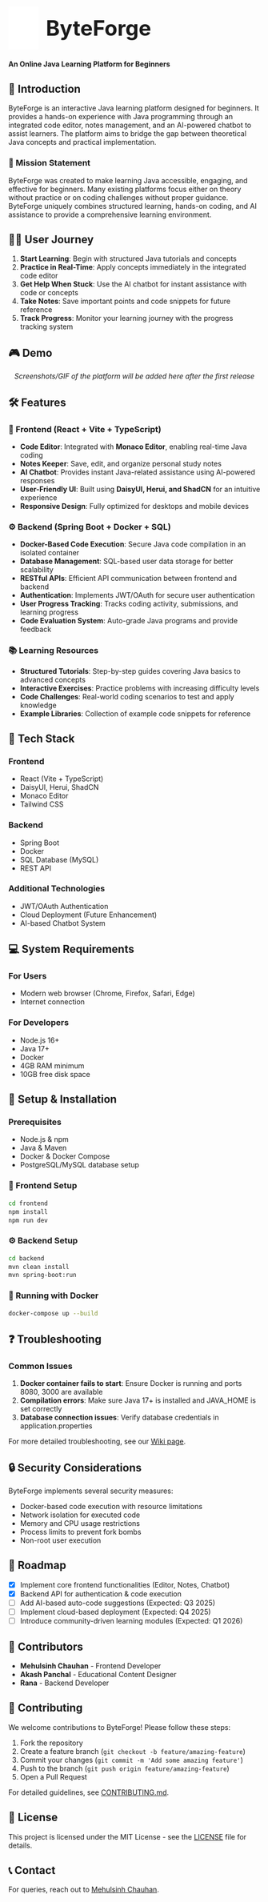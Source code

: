 ## <p align="left"><img src="byteforge-frontend/src/assets/logos/logo-light.svg" alt="ByteForge Logo" width="60" style="vertical-align: middle;">&nbsp; &nbsp;<b style="font-size: 2em; vertical-align: middle;">ByteForge</b></p>

<!-- # ByteForge -->

**An Online Java Learning Platform for Beginners**

## 🚀 Introduction

ByteForge is an interactive Java learning platform designed for beginners. It provides a hands-on experience with Java programming through an integrated code editor, notes management, and an AI-powered chatbot to assist learners. The platform aims to bridge the gap between theoretical Java concepts and practical implementation.

### 🌟 Mission Statement

ByteForge was created to make learning Java accessible, engaging, and effective for beginners. Many existing platforms focus either on theory without practice or on coding challenges without proper guidance. ByteForge uniquely combines structured learning, hands-on coding, and AI assistance to provide a comprehensive learning environment.

## 👨‍💻 User Journey

1. **Start Learning**: Begin with structured Java tutorials and concepts
2. **Practice in Real-Time**: Apply concepts immediately in the integrated code editor
3. **Get Help When Stuck**: Use the AI chatbot for instant assistance with code or concepts
4. **Take Notes**: Save important points and code snippets for future reference
5. **Track Progress**: Monitor your learning journey with the progress tracking system

## 🎮 Demo

<p align="center">
  <i>Screenshots/GIF of the platform will be added here after the first release</i>
</p>

## 🛠 Features

### 🎯 Frontend (React + Vite + TypeScript)

- **Code Editor**: Integrated with **Monaco Editor**, enabling real-time Java coding
- **Notes Keeper**: Save, edit, and organize personal study notes
- **AI Chatbot**: Provides instant Java-related assistance using AI-powered responses
- **User-Friendly UI**: Built using **DaisyUI, Herui, and ShadCN** for an intuitive experience
- **Responsive Design**: Fully optimized for desktops and mobile devices

### ⚙️ Backend (Spring Boot + Docker + SQL)

- **Docker-Based Code Execution**: Secure Java code compilation in an isolated container
- **Database Management**: SQL-based user data storage for better scalability
- **RESTful APIs**: Efficient API communication between frontend and backend
- **Authentication**: Implements JWT/OAuth for secure user authentication
- **User Progress Tracking**: Tracks coding activity, submissions, and learning progress
- **Code Evaluation System**: Auto-grade Java programs and provide feedback

### 📚 Learning Resources

- **Structured Tutorials**: Step-by-step guides covering Java basics to advanced concepts
- **Interactive Exercises**: Practice problems with increasing difficulty levels
- **Code Challenges**: Real-world coding scenarios to test and apply knowledge
- **Example Libraries**: Collection of example code snippets for reference

## 📌 Tech Stack

### Frontend

- React (Vite + TypeScript)
- DaisyUI, Herui, ShadCN
- Monaco Editor
- Tailwind CSS

### Backend

- Spring Boot
- Docker
- SQL Database (MySQL)
- REST API

### Additional Technologies

- JWT/OAuth Authentication
- Cloud Deployment (Future Enhancement)
- AI-based Chatbot System

## 💻 System Requirements

### For Users

- Modern web browser (Chrome, Firefox, Safari, Edge)
- Internet connection

### For Developers

- Node.js 16+
- Java 17+
- Docker
- 4GB RAM minimum
- 10GB free disk space

## 🎯 Setup & Installation

### Prerequisites

- Node.js & npm
- Java & Maven
- Docker & Docker Compose
- PostgreSQL/MySQL database setup

### 🔧 Frontend Setup

```bash
cd frontend
npm install
npm run dev
```

### ⚙️ Backend Setup

```bash
cd backend
mvn clean install
mvn spring-boot:run
```

### 🐳 Running with Docker

```bash
docker-compose up --build
```

## ❓ Troubleshooting

### Common Issues

1. **Docker container fails to start**: Ensure Docker is running and ports 8080, 3000 are available
2. **Compilation errors**: Make sure Java 17+ is installed and JAVA_HOME is set correctly
3. **Database connection issues**: Verify database credentials in application.properties

For more detailed troubleshooting, see our [Wiki page](https://github.com/username/byteforge/wiki).

## 🔒 Security Considerations

ByteForge implements several security measures:

- Docker-based code execution with resource limitations
- Network isolation for executed code
- Memory and CPU usage restrictions
- Process limits to prevent fork bombs
- Non-root user execution

## 📅 Roadmap

- [x] Implement core frontend functionalities (Editor, Notes, Chatbot)
- [x] Backend API for authentication & code execution
- [ ] Add AI-based auto-code suggestions (Expected: Q3 2025)
- [ ] Implement cloud-based deployment (Expected: Q4 2025)
- [ ] Introduce community-driven learning modules (Expected: Q1 2026)

## 🤝 Contributors

- **Mehulsinh Chauhan** - Frontend Developer
- **Akash Panchal** - Educational Content Designer
- **Rana** - Backend Developer

## 💬 Contributing

We welcome contributions to ByteForge! Please follow these steps:

1. Fork the repository
2. Create a feature branch (`git checkout -b feature/amazing-feature`)
3. Commit your changes (`git commit -m 'Add some amazing feature'`)
4. Push to the branch (`git push origin feature/amazing-feature`)
5. Open a Pull Request

For detailed guidelines, see [CONTRIBUTING.md](CONTRIBUTING.md).

## 📝 License

This project is licensed under the MIT License - see the [LICENSE](LICENSE) file for details.

## 📞 Contact

For queries, reach out to [Mehulsinh Chauhan](https://github.com/MehulChauhan-07).
